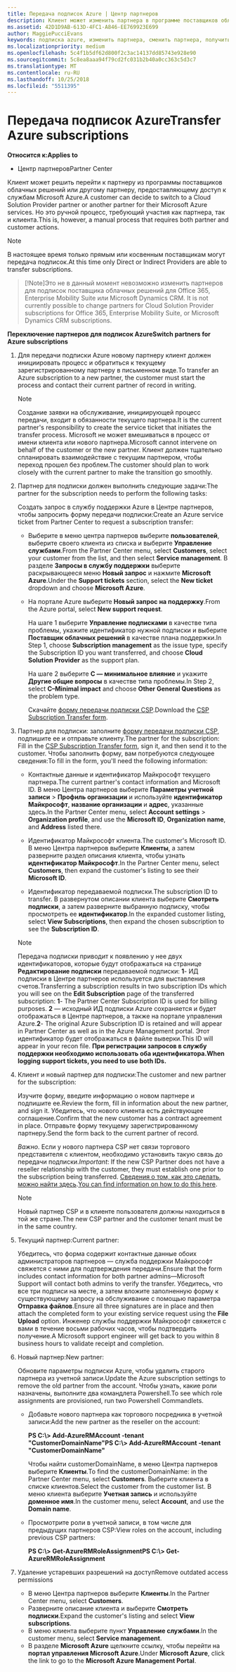 ```yaml
---
title: Передача подписок Azure | Центр партнеров
description: Клиент может изменить партнера в программе поставщиков облачных решений, использующего службы Microsoft Azure. Однако это ручной процесс, требующий участия как партнера, так и клиента.
ms.assetid: 42D1D9AB-613D-4FC1-A846-EE769923E699
author: MaggiePucciEvans
keywords: подписка azure, изменить партнера, сменить партнера, получить нового партнера, другой партнер
ms.localizationpriority: medium
ms.openlocfilehash: 5c4f1b5df62d800f2c3ac14137dd85743e928e90
ms.sourcegitcommit: 5c8ea8aaa94f79cd2fc031b2b40a0cc363c5d3c7
ms.translationtype: MT
ms.contentlocale: ru-RU
ms.lasthandoff: 10/25/2018
ms.locfileid: "5511395"
---
```

# <a name="transfer-azure-subscriptions"></a><span data-ttu-id="c95d8-105">Передача подписок Azure</span><span class="sxs-lookup"><span data-stu-id="c95d8-105">Transfer Azure subscriptions</span></span> 

**<span data-ttu-id="c95d8-106">Относится к:</span><span class="sxs-lookup"><span data-stu-id="c95d8-106">Applies to</span></span>**

-  <span data-ttu-id="c95d8-107">Центр партнеров</span><span class="sxs-lookup"><span data-stu-id="c95d8-107">Partner Center</span></span>

<span data-ttu-id="c95d8-108">Клиент может решить перейти к партнеру из программы поставщиков облачных решений или другому партнеру, предоставляющему доступ к службам Microsoft Azure.</span><span class="sxs-lookup"><span data-stu-id="c95d8-108">A customer can decide to switch to a Cloud Solution Provider partner or another partner for their Microsoft Azure services.</span></span> <span data-ttu-id="c95d8-109">Но это ручной процесс, требующий участия как партнера, так и клиента.</span><span class="sxs-lookup"><span data-stu-id="c95d8-109">This is, however, a manual process that requires both partner and customer actions.</span></span>

>[!Note]  
><span data-ttu-id="c95d8-110">В настоящее время только прямым или косвенным поставщикам могут передача подписок.</span><span class="sxs-lookup"><span data-stu-id="c95d8-110">At this time only Direct or Indirect Providers are able to transfer subscriptions.</span></span>

>[!Note]<span data-ttu-id="c95d8-111">Это не в данный момент невозможно изменить партнеров для подписок поставщика облачных решений для Office 365, Enterprise Mobility Suite или Microsoft Dynamics CRM.</span><span class="sxs-lookup"><span data-stu-id="c95d8-111"> It is not currently possible to change partners for Cloud Solution Provider subscriptions for Office 365, Enterprise Mobility Suite, or Microsoft Dynamics CRM subscriptions.</span></span>



**<span data-ttu-id="c95d8-112">Переключение партнеров для подписок Azure</span><span class="sxs-lookup"><span data-stu-id="c95d8-112">Switch partners for Azure subscriptions</span></span>**

1.  <span data-ttu-id="c95d8-113">Для передачи подписки Azure новому партнеру клиент должен инициировать процесс и обратиться к текущему зарегистрированному партнеру в письменном виде.</span><span class="sxs-lookup"><span data-stu-id="c95d8-113">To transfer an Azure subscription to a new partner, the customer must start the process and contact their current partner of record in writing.</span></span> 

    >[!Note]
    ><span data-ttu-id="c95d8-114">Создание заявки на обслуживание, инициирующей процесс передачи, входит в обязанности текущего партнера.</span><span class="sxs-lookup"><span data-stu-id="c95d8-114">It is the current partner's responsibility to create the service ticket that initiates the transfer process.</span></span> <span data-ttu-id="c95d8-115">Microsoft не может вмешиваться в процесс от имени клиента или нового партнера.</span><span class="sxs-lookup"><span data-stu-id="c95d8-115">Microsoft cannot intervene on behalf of the customer or the new partner.</span></span> <span data-ttu-id="c95d8-116">Клиент должен тщательно спланировать взаимодействие с текущим партнером, чтобы переход прошел без проблем.</span><span class="sxs-lookup"><span data-stu-id="c95d8-116">The customer should plan to work closely with the current partner to make the transition go smoothly.</span></span>

2.  <span data-ttu-id="c95d8-117">Партнер для подписки должен выполнить следующие задачи:</span><span class="sxs-lookup"><span data-stu-id="c95d8-117">The partner for the subscription needs to perform the following tasks:</span></span>

    <span data-ttu-id="c95d8-118">Создать запрос в службу поддержки Azure в Центре партнеров, чтобы запросить форму передачи подписки:</span><span class="sxs-lookup"><span data-stu-id="c95d8-118">Create an Azure service ticket from Partner Center to request a subscription transfer:</span></span>

    -   <span data-ttu-id="c95d8-119">Выберите в меню центра партнеров выберите **пользователей**, выберите своего клиента из списка и выберите **Управление службами**.</span><span class="sxs-lookup"><span data-stu-id="c95d8-119">From the Partner Center menu, select **Customers**, select your customer from the list, and then select **Service management**.</span></span> <span data-ttu-id="c95d8-120">В разделе **Запросы в службу поддержки** выберите раскрывающееся меню **Новый запрос** и нажмите **Microsoft Azure**.</span><span class="sxs-lookup"><span data-stu-id="c95d8-120">Under the **Support tickets** section, select the **New ticket** dropdown and choose **Microsoft Azure**.</span></span>

    -   <span data-ttu-id="c95d8-121">На портале Azure выберите **Новый запрос на поддержку**.</span><span class="sxs-lookup"><span data-stu-id="c95d8-121">From the Azure portal, select **New support request**.</span></span>

        <span data-ttu-id="c95d8-122">На шаге 1 выберите **Управление подписками** в качестве типа проблемы, укажите идентификатор нужной подписки и выберите **Поставщик облачных решений** в качестве плана поддержки.</span><span class="sxs-lookup"><span data-stu-id="c95d8-122">In Step 1, choose **Subscription management** as the issue type, specify the Subscription ID you want transferred, and choose **Cloud Solution Provider** as the support plan.</span></span>

        <span data-ttu-id="c95d8-123">На шаге 2 выберите **C — минимальное влияние** и укажите **Другие общие вопросы** в качестве типа проблемы.</span><span class="sxs-lookup"><span data-stu-id="c95d8-123">In Step 2, select **C–Minimal impact** and choose **Other General Questions** as the problem type.</span></span>

        <span data-ttu-id="c95d8-124">Скачайте [форму передачи подписки CSP](https://assets.windowsphone.com/5222c408-e546-4e01-b72a-2ec7d4c43d57/CSP_Subscription_Transfer_Form_Azure_InvariantCulture_Default.zip).</span><span class="sxs-lookup"><span data-stu-id="c95d8-124">Download the [CSP Subscription Transfer form](https://assets.windowsphone.com/5222c408-e546-4e01-b72a-2ec7d4c43d57/CSP_Subscription_Transfer_Form_Azure_InvariantCulture_Default.zip).</span></span>

3.  <span data-ttu-id="c95d8-125">Партнер для подписки: заполните [форму передачи подписки CSP](https://assets.windowsphone.com/5222c408-e546-4e01-b72a-2ec7d4c43d57/CSP_Subscription_Transfer_Form_Azure_InvariantCulture_Default.zip), подпишите ее и отправьте клиенту.</span><span class="sxs-lookup"><span data-stu-id="c95d8-125">The partner for the subscription: Fill in the [CSP Subscription Transfer form](https://assets.windowsphone.com/5222c408-e546-4e01-b72a-2ec7d4c43d57/CSP_Subscription_Transfer_Form_Azure_InvariantCulture_Default.zip), sign it, and then send it to the customer.</span></span> <span data-ttu-id="c95d8-126">Чтобы заполнить форму, вам потребуются следующее сведения:</span><span class="sxs-lookup"><span data-stu-id="c95d8-126">To fill in the form, you'll need the following information:</span></span>

    -   <span data-ttu-id="c95d8-127">Контактные данные и идентификатор Майкрософт текущего партнера.</span><span class="sxs-lookup"><span data-stu-id="c95d8-127">The current partner's contact information and Microsoft ID.</span></span> <span data-ttu-id="c95d8-128">В меню Центра партнеров выберите **Параметры учетной записи** &gt; **Профиль организации** и используйте **идентификатор Майкрософт**, **название организации** и **адрес**, указанные здесь.</span><span class="sxs-lookup"><span data-stu-id="c95d8-128">In the Partner Center menu, select **Account settings** &gt; **Organization profile**, and use the **Microsoft ID**, **Organization name**, and **Address** listed there.</span></span>

    -   <span data-ttu-id="c95d8-129">Идентификатор Майкрософт клиента.</span><span class="sxs-lookup"><span data-stu-id="c95d8-129">The customer's Microsoft ID.</span></span> <span data-ttu-id="c95d8-130">В меню Центра партнеров выберите **Клиенты**, а затем разверните раздел описания клиента, чтобы узнать **идентификатор Майкрософт**.</span><span class="sxs-lookup"><span data-stu-id="c95d8-130">In the Partner Center menu, select **Customers**, then expand the customer's listing to see their **Microsoft ID**.</span></span>

    -   <span data-ttu-id="c95d8-131">Идентификатор передаваемой подписки.</span><span class="sxs-lookup"><span data-stu-id="c95d8-131">The subscription ID to transfer.</span></span> <span data-ttu-id="c95d8-132">В развернутом описании клиента выберите **Смотреть подписки**, а затем разверните выбранную подписку, чтобы просмотреть ее **идентификатор**.</span><span class="sxs-lookup"><span data-stu-id="c95d8-132">In the expanded customer listing, select **View Subscriptions**, then expand the chosen subscription to see the **Subscription ID**.</span></span>

     >[!Note]
     ><span data-ttu-id="c95d8-133">Передача подписки приводит к появлению у нее двух идентификаторов, которые будут отображаться на странице **Редактирование подписки** передаваемой подписки: **1**- ИД подписки в Центре партнеров используется для выставления счетов.</span><span class="sxs-lookup"><span data-stu-id="c95d8-133">Transferring a subscription results in two subscription IDs which you will see on the **Edit Subscription** page of the transferred subscription: **1**- The Partner Center Subscription ID is used for billing purposes.</span></span> 
    <span data-ttu-id="c95d8-134">**2** — исходный ИД подписки Azure сохраняется и будет отображаться в Центре партнеров, а также на портале управления Azure.</span><span class="sxs-lookup"><span data-stu-id="c95d8-134">**2**-  The original Azure Subscription ID is retained and will appear in Partner Center as well as in the Azure Management portal.</span></span> <span data-ttu-id="c95d8-135">Этот идентификатор будет отображаться в файле выверки.</span><span class="sxs-lookup"><span data-stu-id="c95d8-135">This ID will appear in your recon file.</span></span>  **<span data-ttu-id="c95d8-136">При регистрации запросов в службу поддержки необходимо использовать оба идентификатора.</span><span class="sxs-lookup"><span data-stu-id="c95d8-136">When logging support tickets, you need to use both IDs.</span></span>**

4.  <span data-ttu-id="c95d8-137">Клиент и новый партнер для подписки:</span><span class="sxs-lookup"><span data-stu-id="c95d8-137">The customer and new partner for the subscription:</span></span>

    <span data-ttu-id="c95d8-138">Изучите форму, введите информацию о новом партнере и подпишите ее.</span><span class="sxs-lookup"><span data-stu-id="c95d8-138">Review the form, fill in information about the new partner, and sign it.</span></span> <span data-ttu-id="c95d8-139">Убедитесь, что нового клиента есть действующее соглашение.</span><span class="sxs-lookup"><span data-stu-id="c95d8-139">Confirm that the new customer has a contract agreement in place.</span></span> <span data-ttu-id="c95d8-140">Отправьте форму текущему зарегистрированному партнеру.</span><span class="sxs-lookup"><span data-stu-id="c95d8-140">Send the form back to the current partner of record.</span></span>

    <span data-ttu-id="c95d8-141">*Важно*. Если у нового партнера CSP нет связи торгового представителя с клиентом, необходимо установить такую связь до передачи подписки.</span><span class="sxs-lookup"><span data-stu-id="c95d8-141">*Important*: If the new CSP Partner does not have a reseller relationship with the customer, they must establish one prior to the subscription being transferred.</span></span> <span data-ttu-id="c95d8-142">[Сведения о том, как это сделать, можно найти здесь](request-a-relationship-with-a-customer.md).</span><span class="sxs-lookup"><span data-stu-id="c95d8-142">[You can find information on how to do this here](request-a-relationship-with-a-customer.md).</span></span>

    >[!Note]
    ><span data-ttu-id="c95d8-143">Новый партнер CSP и в клиенте пользователя должны находиться в той же стране.</span><span class="sxs-lookup"><span data-stu-id="c95d8-143">The new CSP partner and the customer tenant must be in the same country.</span></span> 

5.  <span data-ttu-id="c95d8-144">Текущий партнер:</span><span class="sxs-lookup"><span data-stu-id="c95d8-144">Current partner:</span></span>

    <span data-ttu-id="c95d8-145">Убедитесь, что форма содержит контактные данные обоих администраторов партнеров — служба поддержки Майкрософт свяжется с ними для подтверждения передачи.</span><span class="sxs-lookup"><span data-stu-id="c95d8-145">Ensure that the form includes contact information for both partner admins—Microsoft Support will contact both admins to verify the transfer.</span></span> <span data-ttu-id="c95d8-146">Убедитесь, что все три подписи на месте, а затем вложите заполненную форму к существующему запросу на обслуживание с помощью параметра **Отправка файлов**.</span><span class="sxs-lookup"><span data-stu-id="c95d8-146">Ensure all three signatures are in place and then attach the completed form to your existing service request using the **File Upload** option.</span></span> <span data-ttu-id="c95d8-147">Инженер службы поддержки Майкрософт свяжется с вами в течение восьми рабочих часов, чтобы подтвердить получение.</span><span class="sxs-lookup"><span data-stu-id="c95d8-147">A Microsoft support engineer will get back to you within 8 business hours to validate receipt and completion.</span></span>

6.  <span data-ttu-id="c95d8-148">Новый партнер:</span><span class="sxs-lookup"><span data-stu-id="c95d8-148">New partner:</span></span>

    <span data-ttu-id="c95d8-149">Обновите параметры подписки Azure, чтобы удалить старого партнера из учетной записи.</span><span class="sxs-lookup"><span data-stu-id="c95d8-149">Update the Azure subscription settings to remove the old partner from the account.</span></span> <span data-ttu-id="c95d8-150">Чтобы узнать, какие роли назначены, выполните два командлета Powershell.</span><span class="sxs-lookup"><span data-stu-id="c95d8-150">To see which role assignments are provisioned, run two Powershell Commandlets.</span></span>

    -   <span data-ttu-id="c95d8-151">Добавьте нового партнера как торгового посредника в учетной записи:</span><span class="sxs-lookup"><span data-stu-id="c95d8-151">Add the new partner as the reseller on the account:</span></span>

        **<span data-ttu-id="c95d8-152">PS C:\\&gt; Add-AzureRMAccount -tenant "CustomerDomainName"</span><span class="sxs-lookup"><span data-stu-id="c95d8-152">PS C:\\&gt; Add-AzureRMAccount -tenant "CustomerDomainName"</span></span>**

        <span data-ttu-id="c95d8-153">Чтобы найти customerDomainName, в меню Центра партнеров выберите **Клиенты**.</span><span class="sxs-lookup"><span data-stu-id="c95d8-153">To find the customerDomainName: in the Partner Center menu, select **Customers**.</span></span> <span data-ttu-id="c95d8-154">Выберите клиента в списке клиентов.</span><span class="sxs-lookup"><span data-stu-id="c95d8-154">Select the customer from the customer list.</span></span> <span data-ttu-id="c95d8-155">В меню клиента выберите **Учетная запись** и используйте **доменное имя**.</span><span class="sxs-lookup"><span data-stu-id="c95d8-155">In the customer menu, select **Account**, and use the **Domain name**.</span></span>

    -   <span data-ttu-id="c95d8-156">Просмотрите роли в учетной записи, в том числе для предыдущих партнеров CSP:</span><span class="sxs-lookup"><span data-stu-id="c95d8-156">View roles on the account, including previous CSP partners:</span></span>

        **<span data-ttu-id="c95d8-157">PS C:\\&gt; Get-AzureRMRoleAssignment</span><span class="sxs-lookup"><span data-stu-id="c95d8-157">PS C:\\&gt; Get-AzureRMRoleAssignment</span></span>**

7. <span data-ttu-id="c95d8-158">Удаление устаревших разрешений на доступ</span><span class="sxs-lookup"><span data-stu-id="c95d8-158">Remove outdated access permissions</span></span>

    -  <span data-ttu-id="c95d8-159">В меню Центра партнеров выберите **Клиенты**.</span><span class="sxs-lookup"><span data-stu-id="c95d8-159">In the Partner Center menu, select **Customers**.</span></span> 
    -  <span data-ttu-id="c95d8-160">Разверните описание клиента и выберите **Смотреть подписки**.</span><span class="sxs-lookup"><span data-stu-id="c95d8-160">Expand the customer's listing and select **View subscriptions**.</span></span> 
    -  <span data-ttu-id="c95d8-161">В меню клиента выберите пункт **Управление службами**.</span><span class="sxs-lookup"><span data-stu-id="c95d8-161">In the customer menu, select **Service management**.</span></span> 
    -  <span data-ttu-id="c95d8-162">В разделе **Microsoft Azure** щелкните ссылку, чтобы перейти на **портал управления Microsoft Azure**.</span><span class="sxs-lookup"><span data-stu-id="c95d8-162">Under **Microsoft Azure**, click the link to go to the **Microsoft Azure Management Portal**.</span></span>

 

 



